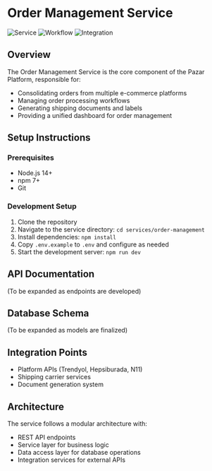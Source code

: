 # Order Management Service

![Service](https://img.shields.io/badge/service-order%20management-blue.svg)
![Workflow](https://img.shields.io/badge/workflow-automated-success.svg)
![Integration](https://img.shields.io/badge/integration-multi--platform-orange.svg)

## Overview

The Order Management Service is the core component of the Pazar Platform, responsible for:

- Consolidating orders from multiple e-commerce platforms
- Managing order processing workflows
- Generating shipping documents and labels
- Providing a unified dashboard for order management

## Setup Instructions

### Prerequisites

- Node.js 14+
- npm 7+
- Git

### Development Setup

1. Clone the repository
2. Navigate to the service directory: `cd services/order-management`
3. Install dependencies: `npm install`
4. Copy `.env.example` to `.env` and configure as needed
5. Start the development server: `npm run dev`

## API Documentation

(To be expanded as endpoints are developed)

## Database Schema

(To be expanded as models are finalized)

## Integration Points

- Platform APIs (Trendyol, Hepsiburada, N11)
- Shipping carrier services
- Document generation system

## Architecture

The service follows a modular architecture with:

- REST API endpoints
- Service layer for business logic
- Data access layer for database operations
- Integration services for external APIs
